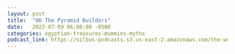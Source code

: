 ```yaml
---
layout: post
title:  "06 The Pyramid Builders"
date:   2023-07-09 06:06:00 -0500
categories: egyptian-treasures-mummies-myths
podcast_link: https://nilbus-podcasts.s3.us-east-2.amazonaws.com/the-well-trained-mind/Egyptian%20Treasures%20-%20Mummies%20&%20Myths/06%20The%20Pyramid%20Builders.mp3
---
```

